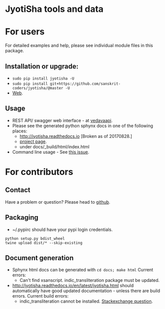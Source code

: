 JyotiSha tools and data
=======================
# For users
For detailed examples and help, please see individual module files in this package.

## Installation or upgrade:
* `sudo pip install jyotisha -U`
* `sudo pip install git+https://github.com/sanskrit-coders/jyotisha/@master -U`
* [Web](https://pypi.python.org/pypi/jyotisha).

## Usage
- REST API/ swagger web interface - at [vedavaapi](http://api.vedavaapi.org/jyotisha).
- Please see the generated python sphynx docs in one of the following places:
    - http://jyotisha.readthedocs.io [Broken as of 20170828.]
    - [project page](https://sanskrit-coders.github.io/jyotisha/build/html/jyotisha.html).
    - under docs/_build/html/index.html
- Command line usage - See [this issue](https://github.com/sanskrit-coders/jyotisha/issues/10).

# For contributors
## Contact
Have a problem or question? Please head to [github](https://github.com/sanskrit-coders/jyotisha).

## Packaging
* ~/.pypirc should have your pypi login credentials.
```
python setup.py bdist_wheel
twine upload dist/* --skip-existing
```

## Document generation
- Sphynx html docs can be generated with `cd docs; make html` Current errors:
  - Can't find xsanscript. indic_transliteration package must be updated.
- http://jyotisha.readthedocs.io/en/latest/jyotisha.html should automatically have good updated documentation - unless there are build errors. Current build errors:
  - indic_transliteration cannot be installed. [Stackexchange question](https://stackoverflow.com/questions/45929148/read-the-docs-pip-pypi-dependency-installation-error).
